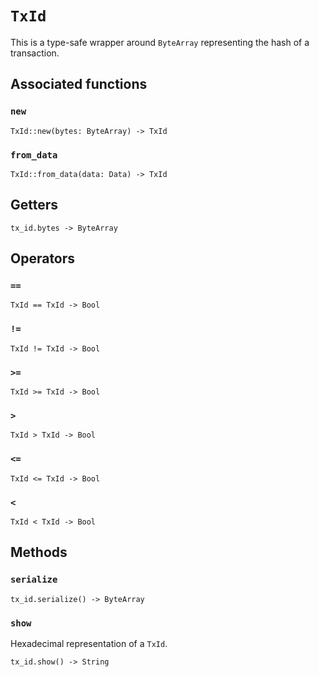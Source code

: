 # `TxId`

This is a type-safe wrapper around `ByteArray` representing the hash of a transaction.


## Associated functions

### `new`

```helios
TxId::new(bytes: ByteArray) -> TxId
```

### `from_data`

```helios
TxId::from_data(data: Data) -> TxId
```

## Getters

```helios
tx_id.bytes -> ByteArray
```

## Operators

### `==`

```helios
TxId == TxId -> Bool
```

### `!=`

```helios
TxId != TxId -> Bool
```

### `>=`

```helios
TxId >= TxId -> Bool
```

### `>`

```helios
TxId > TxId -> Bool
```

### `<=`

```helios
TxId <= TxId -> Bool
```

### `<`

```helios
TxId < TxId -> Bool
```

## Methods

### `serialize`

```helios
tx_id.serialize() -> ByteArray
```

### `show`

Hexadecimal representation of a `TxId`.

```helios
tx_id.show() -> String
```